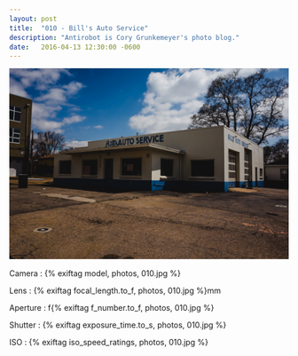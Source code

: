 ```yaml
---
layout: post
title:  "010 - Bill's Auto Service"
description: "Antirobot is Cory Grunkemeyer's photo blog."
date:   2016-04-13 12:30:00 -0600
---
```


![010 - Bill's Auto Service](/photos/010.jpg)

Camera
: {% exiftag model, photos, 010.jpg %}

Lens
: {% exiftag focal_length.to_f, photos, 010.jpg %}mm

Aperture
: f{% exiftag f_number.to_f, photos, 010.jpg %}

Shutter
: {% exiftag exposure_time.to_s, photos, 010.jpg %}

ISO
: {% exiftag iso_speed_ratings, photos, 010.jpg %}

